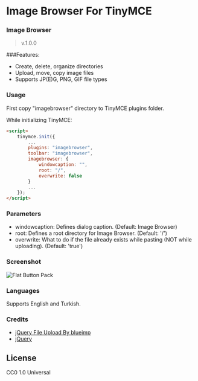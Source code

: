 Image Browser For TinyMCE
=========================


### Image Browser ###
>v.1.0.0

###Features:
* Create, delete, organize directories
* Upload, move, copy image files
* Supports JP(E)G, PNG, GIF file types

### Usage
First copy "imagebrowser" directory to TinyMCE plugins folder.

While initializing TinyMCE:

```html
<script>
	tinymce.init({
        ...
		plugins: "imagebrowser",
		toolbar: "imagebrowser",
        imagebrowser: {
            windowcaption: "",
			root: "/",
            overwrite: false
        }
        ...
	});
</script>
```

### Parameters
* windowcaption: Defines dialog caption. (Default: Image Browser)
* root: Defines a root directory for Image Browser. (Default: '/')
* overwrite: What to do if the file already exists while pasting (NOT while uploading). (Default: 'true')


### Screenshot
![Flat Button Pack](http://beltslib.net/themes/images/screen.jpg)

### Languages
Supports English and Turkish.

### Credits
* [jQuery File Upload By blueimp](https://github.com/blueimp/jQuery-File-Upload)
* [jQuery](http://jquery.com/)

License
------------
CC0 1.0 Universal
